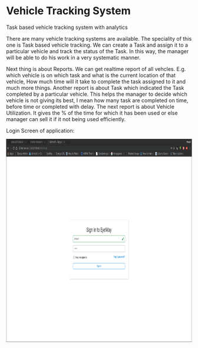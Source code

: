 # Vehicle Tracking System
Task based vehicle tracking system with analytics

There are many vehicle tracking systems are available. The speciality of this one is Task based vehicle tracking. 
We can create a Task and assign it to a particular vehicle and track the status of the Task. In this way, the manager will be able to do his work in a very systematic manner.

Next thing is about Reports. We can get realtime report of all vehcles. E.g. which vehicle is on which task and what is the current location of that vehicle,
How much time will it take to complete the task assigned to it and much more things. Another report is about Task which indicated the Task completed by a particular vehicle.
This helps the manager to decide which vehicle is not giving its best, I mean how many task are completed on time, before time or completed with delay.
The next report is about Vehicle Utilization. It gives the % of the time for which it has been used or else manager can sell it if it not being used efficiently.

Login Screen of application:
<p align="center">
  <img src="login_screen.png" width=900 height=550>
</p>

